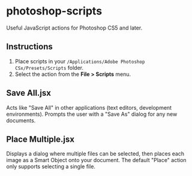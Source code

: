 photoshop-scripts
=================

Useful JavaScript actions for Photoshop CS5 and later.

Instructions
------------

1.  Place scripts in your `/Applications/Adobe Photoshop CSx/Presets/Scripts` folder.
2.  Select the action from the **File > Scripts** menu.


Save All.jsx
------------

Acts like "Save All" in other applications (text editors, development environments). Prompts the user with a "Save As" dialog for any new documents.

Place Multiple.jsx
------------------

Displays a dialog where multiple files can be selected, then places each image as a Smart Object onto your document. The default "Place" action only supports selecting a single file.
